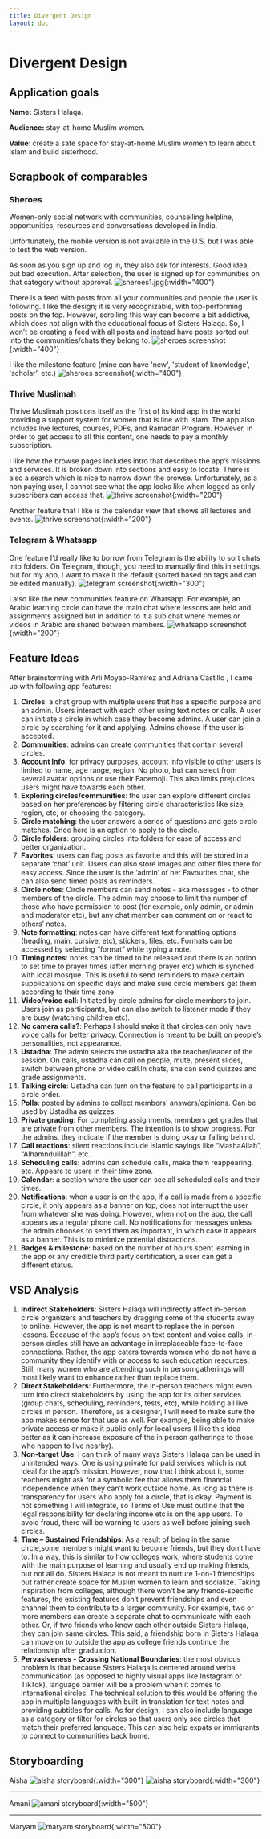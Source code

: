 ```yaml
---
title: Divergent Design
layout: doc
---
```

# Divergent Design

## Application goals

**Name:** Sisters Halaqa.

**Audience:** stay-at-home Muslim women.

**Value**: create a safe space for stay-at-home Muslim women to learn about Islam and build sisterhood.

## Scrapbook of comparables

### Sheroes
Women-only social network with communities, counselling helpline, opportunities, resources and conversations developed in India.


Unfortunately, the mobile version is not available in the U.S. but I was able to test the web version. 

As soon as you sign up and log in, they also ask for interests. Good idea, but bad execution. After selection, the user is signed up for communities on that category without approval.
![sheroes1.jpg](./images/sheroes1.jpeg){:width="400"}


There is a feed with posts from all your communities and people the user is following. I like the design; it is very recognizable, with top-performing posts on the top. However, scrolling this way can become a bit addictive, which does not align with the educational focus of Sisters Halaqa. So, I won’t be creating a feed with all posts and instead have posts sorted out into the communities/chats they belong to. 
![sheroes screenshot](./images/sheroes2.jpg){:width="400"}

I like the milestone feature (mine can have 'new', 'student of knowledge', 'scholar', etc.)
![sheroes screenshot](./images/sheroes3.jpg){:width="400"}

### Thrive Muslimah

 Thrive Muslimah positions itself as the first of its kind app in the world providing a support system for women that is line with Islam. The app also includes live lectures, courses, PDFs, and Ramadan Program. However, in order to get access to all this content, one needs to pay a monthly subscription.

 I like how the browse pages includes intro that describes the app’s missions and services. It is broken down into sections and easy to locate. There is also a search which is nice to narrow down the browse. Unfortunately, as a non paying user, I cannot see what the app looks like when logged as only subscribers can access that.
![thrive screenshot](./images/thrive_muslimah1.jpg){:width="200"}

Another feature that I like is the calendar view that shows all lectures and events.
![thrive screenshot](./images/thrive_muslimah2.jpg){:width="200"}


### Telegram & Whatsapp

One feature I’d really like to borrow from Telegram is the ability to sort chats into folders. On Telegram, though, you need to manually find this in settings, but for my app, I want to make it the default (sorted based on tags and can be edited manually).
![telegram screenshot](./images/telegram1.jpg){:width="300"}

I also like the new communities feature on Whatsapp. For example, an Arabic learning circle can have the main chat where lessons are held and assignments assigned but in addition to it a sub chat where memes or videos in Arabic are shared between members.
![whatsapp screenshot](./images/whatsapp1.jpg){:width="200"}

## Feature Ideas
After brainstorming with Arli Moyao-Ramirez and Adriana Castillo , I came up with following app features:
1. **Circles**: a chat group with multiple users that has a specific purpose and an admin. Users interact with each other using text notes or calls. A user can initiate a circle in which case they become admins. A user can join a circle by searching for it and applying. Admins choose if the user is accepted.
2. **Communities**: admins can create communities that contain several circles.
3. **Account Info**: for privacy purposes, account info visible to other users is limited to name, age range, region. No photo, but can select from several avatar options or use their Facemoji. This also limits prejudices users might have towards each other.
4. **Exploring circles/communities**: the user can explore different circles based on her preferences by filtering circle characteristics like size, region, etc, or choosing the category.
5. **Circle matching**: the user answers a series of questions and gets circle matches. Once here is an option to apply to the circle.
6. **Circle folders**: grouping circles into folders for ease of access and better organization.
7. **Favorites**: users can flag posts as favorite and this will be stored in a separate ‘chat’ unit. Users can also store images and other files there for easy access. Since the user is the ‘admin’ of her Favourites chat, she can also send timed posts as reminders.
8. **Circle notes**: Circle members can send notes - aka messages - to other members of the circle. The admin may choose to limit the number of those who have permission to post (for example, only admin, or admin and moderator etc), but any chat member can comment on or react to others’ notes. 
9. **Note formatting**: notes can have different text formatting options (heading, main, cursive, etc), stickers, files, etc. Formats can be accessed by selecting “format” while typing a note.
10. **Timing notes**: notes can be timed to be released and there is an option to set time to prayer times (after morning prayer etc) which is synched with local mosque. This is useful to send reminders to make certain supplications on specific days and make sure circle members get them according to their time zone.
11. **Video/voice call**: Initiated by circle admins for circle members to join. Users join as participants, but can also switch to listener mode if they are busy (watching children etc).
12. **No camera calls?**: Perhaps I should make it that circles can only have voice calls for better privacy. Connection is meant to be built on people’s personalities, not appearance. 
13. **Ustadha**: The admin selects the ustadha aka the teacher/leader of the session. On calls, ustadha can call on people, mute, present slides, switch between phone or video call.In chats, she can send quizzes and grade assignments.
14. **Talking circle**: Ustadha can turn on the feature to call participants in a circle order.
15. **Polls**: posted by admins to collect members' answers/opinions. Can be used by Ustadha as quizzes.
16. **Private grading**: For completing assignments, members get grades that are private from other members. The intention is to show progress. For the admins, they indicate if the member is doing okay or falling behind.
17. **Call reactions**: silent reactions include Islamic sayings like “MashaAllah”, “Alhamndulillah”, etc.
18. **Scheduling calls**: admins can schedule calls, make them reappearing, etc. Appears to users in their time zone.
19. **Calendar**: a section where the user can see all scheduled calls and their times.
20. **Notifications**: when a user is on the app, if a call is made from a specific circle, it only appears as a banner on top, does not interrupt the user from whatever she was doing. However, when not on the app, the call appears as a regular phone call. No notifications for messages unless the admin chooses to send them as important, in which case it appears as a banner. This is to minimize potential distractions.
21. **Badges & milestone**: based on the number of hours spent learning in the app or any credible third party certification, a user can get a different status.


## VSD Analysis
1. **Indirect Stakeholders**: Sisters Halaqa will indirectly affect in-person circle organizers and teachers by dragging some of the students away to online. However, the app is not meant to replace the in person lessons. Because of the app’s focus on text content and voice calls, in-person circles still have an advantage in irreplaceable face-to-face connections. Rather, the app caters towards women who do not have a community they identify with or access to such education resources. Still, many women who are attending such in person gatherings will most likely want to enhance rather than replace them. 
2. **Direct Stakeholders**: Furthermore, the in-person teachers might even turn into direct stakeholders by using the app for its other services (group chats, scheduling, reminders, tests, etc), while holding all live circles in person. Therefore, as a designer, I will need to make sure the app makes sense for that use as well. For example, being able to make private access or make it public only for local users (I like this idea better as it can increase exposure of the in person gatherings to those who happen to live nearby).
3. **Non-target Use**: I can think of many ways Sisters Halaqa can be used in unintended ways. One is using private for paid services which is not ideal for the app’s mission. However, now that I think about it, some teachers might ask for a symbolic fee that allows them financial independence when they can’t work outside home. As long as there is transparency for users who apply for a circle, that is okay. Payment is not something I will integrate, so Terms of Use must outline that the legal responsibility for declaring income etc is on the app users. To avoid fraud, there will be warning to users as well before joining such circles.
4. **Time – Sustained Friendships**: As a result of being in the same circle,some members might want to become friends, but they don’t have to. In a way, this is similar to how colleges work, where students come with the main purpose of learning and usually end up making friends, but not all do. Sisters Halaqa is not meant to nurture 1-on-1 friendships but rather create space for Muslim women to learn and socialize. Taking inspiration from colleges, although there won’t be any friends-specific features, the existing features don’t prevent friendships and even channel them to contribute to a larger community. For example, two or more members can create a separate chat to communicate with each other. Or, if two friends who knew each other outside Sisters Halaqa, they can join same circles. This said, a friendship born in Sisters Halaqa can move on to outside the app as college friends continue the relationship after graduation.
5. **Pervasiveness - Crossing National Boundaries**: the most obvious problem is that because Sisters Halaqa is centered around verbal communication (as opposed to highly visual apps like Instagram or TikTok), language barrier will be a problem when it comes to international circles. The technical solution to this would be offering the app in multiple languages with built-in translation for text notes and providing subtitles for calls. As for design, I can also include language as a category or filter for circles so that users only see circles that match their preferred language. This can also help expats or immigrants to connect to communities back home.

## Storyboarding
Aisha
![aisha storyboard](./images/aisha1.jpg){:width="300"}
![aisha storyboard](./images/aisha2.jpg){:width="300"}

_______________________

Amani
![amani storyboard](./images/amani.jpg){:width="500"}

_______________________

Maryam
![maryam storyboard](./images/maryam.jpg){:width="500"}